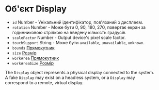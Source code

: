 # Об'єкт Display

* `id` Number - Унікальний ідентифікатор, пов'язаний з дисплеєм.
* `rotation` Number - Може бути 0, 90, 180, 270, повертає екран за годинниковою стрілкою на введену кількість градусів.
* `scaleFactor` Number - Output device's pixel scale factor.
* `touchSupport` String - Може бути `available`, `unavailable`, `unknown`.
* `bounds` [Прямокутник](rectangle.md)
* `size` [Розмір](size.md)
* `workArea` [Прямокутник](rectangle.md)
* `workAreaSize` [Розмір](size.md)

The `Display` object represents a physical display connected to the system. A fake `Display` may exist on a headless system, or a `Display` may correspond to a remote, virtual display.